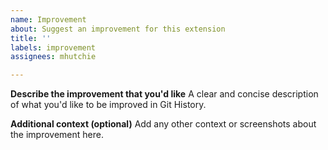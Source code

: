 ```yaml
---
name: Improvement
about: Suggest an improvement for this extension
title: ''
labels: improvement
assignees: mhutchie

---
```


**Describe the improvement that you'd like**
A clear and concise description of what you'd like to be improved in Git History.

**Additional context (optional)**
Add any other context or screenshots about the improvement here.
